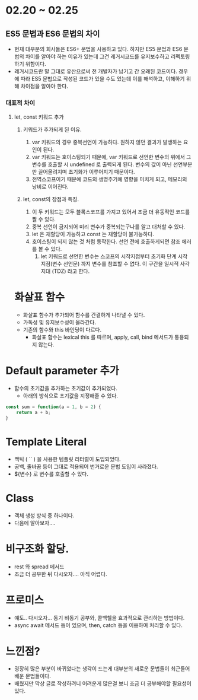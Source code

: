# 02.20 ~ 02.25

## ES5 문법과 ES6 문법의 차이

- 현재 대부분의 회사들은 ES6+ 문법을 사용하고 있다. 하지만 ES5 문법과 ES6 문법의 차이를 알아야 하는 이유가 있는데 그건 레거시코드를 유지보수하고 리펙토링하기 위함이다.
- 레거시코드란 말 그대로 유산으로써 전 개발자가 남기고 간 오래된 코드이다. 경우에 따라 ES5 문법으로 작성된 코드가 있을 수도 있는데 이를 해석하고, 이해하기 위해 차이점을 알아야 한다.

### 대표적 차이

1. let, const 키워드 추가
    1. 키워드가 추가되게 된 이유.
        1. var 키워드의 경우 중복선언이 가능하다. 원하지 않던 결과가 발생하는 요인이 된다.
        2. var 키워드는 호이스팅되기 때문에, var 키워드로 선언한 변수의 위에서 그 변수를 호출할 시 undefined 로 출력되게 된다. 변수의 값이 아닌 선언부분만 끌어올려지며 초기화가 이루어지기 때문이다.
        3. 전역스코프이기 때문에 코드의 생명주기에 영향을 미치게 되고, 메모리의 낭비로 이어진다.
        
    2. let, const의 장점과 특징.
        1. 이 두 키워드는 모두 블록스코프를 가지고 있어서 조금 더 유동적인 코드를 짤 수 있다.
        2. 중복 선언이 금지되어 미리 변수가 중복되는구나를 알고 대처할 수 있다.
        3. let 은 재할당이 가능하고 const 는 재할당이 불가능하다. 
        4. 호이스팅이 되지 않는 것 처럼 동작한다. 선언 전에 호출하게되면 참조 에러를 볼 수 있다.
            1. let 키워드로 선언한 변수는 스코프의 시작지점부터 초기화 단계 시작 지점(변수 선언문) 까지 변수를 참조할 수 없다. 이 구간을 일시적 사각지대 (TDZ) 라고 한다.
    
    # 화살표 함수
    
    - 화살표 함수가 추가되어 함수를 간결하게 나타낼 수 있다.
    - 가독성 및 유지보수성이 올라간다.
    - 기존의 함수와 this 바인딩이 다르다.
        - 화살표 함수는 lexical this 를 따르며, apply, call, bind 메서드가 통용되지 않는다.

# Default parameter 추가

- 함수의 초기값을 추가하는 초기값이 추가되었다.
    - 아래의 방식으로 초기값을 지정해줄 수 있다.

```jsx
const sum = function(a = 1, b = 2) {
	return a + b;
}
```

# Template Literal

- 백틱 ( `` ) 을 사용한 템플릿 리터럴이 도입되었다.
- 공백, 줄바꿈 등이 그대로 적용되어 번거로운 문법 도입이 사라졌다.
- ${변수} 로 변수를 호출할 수 있다.

# Class

- 객체 생성 방식 중 하나이다.
- 다음에 알아보자….

# 비구조화 할당.

- rest 와 spread 메서드
- 조금 더 공부한 뒤 다시오자…. 아직 어렵다.

# 프로미스

- 얘도.. 다시오자… 동기 비동기 공부와, 콜백헬을 효과적으로 관리하는 방법이다.
- async await 메서드 등이 있으며, then, catch 등을 이용하여 처리할 수 있다.

# 느낀점?

- 굉장히 많은 부분이 바뀌었다는 생각이 드는게 대부분의 새로운 문법들이 최근들어 배운 문법들이다.
- 배웠지만 막상 글로 작성하려니 어려운게 많은걸 보니 조금 더 공부해야할 필요성이 있다.